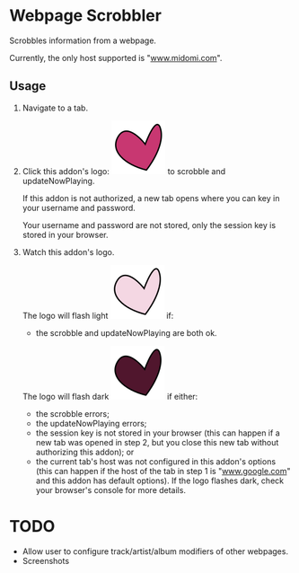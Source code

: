 # Webpage Scrobbler

Scrobbles information from a webpage.

Currently, the only host supported is "www.midomi.com".

## Usage
1. Navigate to a tab.

2. Click this addon's logo:
   ![](/icons/icon.svg)
   to scrobble and updateNowPlaying.

   If this addon is not authorized, a new tab opens where you can key in your username and password.

   Your username and password are not stored, only the session key is stored in your browser.

3. Watch this addon's logo.

   The logo will flash light
   ![](/icons/icon-ok.svg)
   if:
   - the scrobble and updateNowPlaying are both ok.

   The logo will flash dark
   ![](/icons/icon-error.svg)
   if either:
   - the scrobble errors;
   - the updateNowPlaying errors;
   - the session key is not stored in your browser (this can happen if a new tab was opened in step 2, but you close this new tab without authorizing this addon); or
   - the current tab's host was not configured in this addon's options (this can happen if the host of the tab in step 1 is "www.google.com" and this addon has default options).
   If the logo flashes dark, check your browser's console for more details.

# TODO
- Allow user to configure track/artist/album modifiers of other webpages.
- Screenshots
